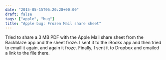 ```yaml
---
date: "2015-05-15T06:20:28+00:00"
draft: false
tags: ["apple", "bug"]
title: "Apple bug: Frozen Mail share sheet"
---
```



Tried to share a 3 MB PDF with the Apple Mail share sheet from the Backblaze app and the sheet froze. I sent it to the iBooks app and then tried to email it again, and again it froze. Finally, I sent it to Dropbox and emailed a link to the file there.

